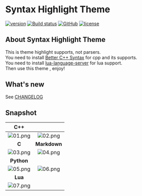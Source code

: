 # Syntax Highlight Theme

[![version][marketplace-image]][marketplace-url] [![Build status][appveyor-image]][appveyor-url] [![GitHub][GitHub-image]][GitHub-url] [![license][license-image]][license-url]

[marketplace-image]:https://img.shields.io/vscode-marketplace/v/peaceshi.syntax-highlight.svg?style=flat&logo=visual-studio-code&label=marketplace&color=007ACC
[marketplace-url]:https://marketplace.visualstudio.com/items?itemName=peaceshi.syntax-highlight
[appveyor-image]:https://img.shields.io/appveyor/ci/peaceshi/syntax-highlight-theme.svg?style=flat&logo=appveyor
[appveyor-url]:https://ci.appveyor.com/project/peaceshi/syntax-highlight-theme
[GitHub-image]:https://img.shields.io/badge/GitHub-issues-red.svg
[GitHub-url]:https://github.com/peaceshi/Syntax-highlight-Theme/issues
[license-image]:https://img.shields.io/github/license/peaceshi/Syntax-highlight-Theme.svg
[license-url]:https://github.com/peaceshi/Syntax-highlight-Theme/blob/master/LICENSE

## About Syntax Highlight Theme

This is theme highlight supports, not parsers.  
You need to install [Better C++ Syntax](https://marketplace.visualstudio.com/items?itemName=jeff-hykin.better-cpp-syntax) for cpp and its supports.  
You need to install [lua-language-server](https://marketplace.visualstudio.com/items?itemName=sumneko.lua) for lua support.  
Then use this theme , enjoy!  

## What's new

See [CHANGELOG](https://github.com/peaceshi/Syntax-highlight-Theme/blob/master/CHANGELOG.md)  

## Snapshot

|           **C++**            |                              |
| :--------------------------: | :--------------------------: |
| ![01.png](./snapshot/01.png) | ![02.png](./snapshot/02.png) |
|            **C**             |         **Markdown**         |
| ![03.png](./snapshot/03.png) | ![04.png](./snapshot/04.png) |
|          **Python**          |                              |
| ![05.png](./snapshot/05.png) | ![06.png](./snapshot/06.png) |
|           **Lua**            |
| ![07.png](./snapshot/07.png) |
